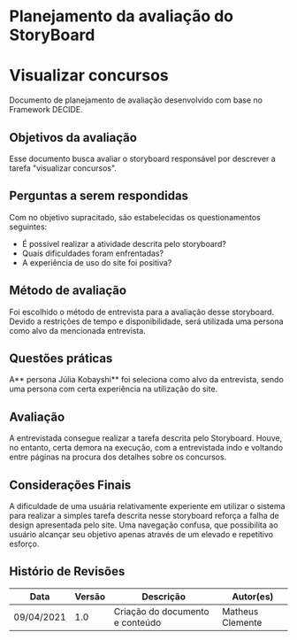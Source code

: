 # Planejamento da avaliação do StoryBoard
# Visualizar concursos
Documento de planejamento de avaliação desenvolvido com base no Framework DECIDE.
## Objetivos da avaliação
Esse documento busca avaliar o storyboard responsável por descrever a tarefa "visualizar concursos".
## Perguntas a serem respondidas
Com no objetivo supracitado, são estabelecidas os questionamentos seguintes:

- É possível realizar a atividade descrita pelo storyboard?
- Quais dificuldades foram enfrentadas?
- A experiência de uso do site foi positiva?
## Método de avaliação
Foi escolhido o método de entrevista para a avaliação desse storyboard. Devido a restrições de tempo e disponibilidade, será utilizada uma persona como alvo da mencionada entrevista.
## Questões práticas
A** persona Júlia Kobayshi** foi seleciona como alvo da entrevista, sendo uma persona com certa experiência na utilização do site.
## Avaliação
A entrevistada consegue realizar a tarefa descrita pelo Storyboard. Houve, no entanto, certa demora na execução, com a entrevistada indo e voltando entre páginas na procura dos detalhes sobre os concursos.
## Considerações Finais
A dificuldade de uma usuária relativamente experiente em utilizar o sistema para realizar a simples tarefa descrita nesse storyboard reforça a falha de design apresentada pelo site. Uma navegação confusa, que possibilita ao usuário alcançar seu objetivo apenas através de um elevado e repetitivo esforço.

## Histório de Revisões

| Data | Versão | Descrição | Autor(es) |
| --- | --- | --- | --- |
| 09/04/2021 | 1.0 | Criação do documento e conteúdo | Matheus Clemente |